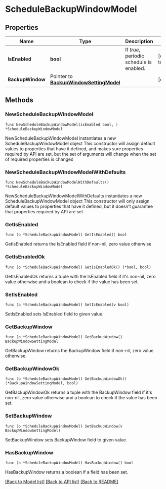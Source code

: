 # ScheduleBackupWindowModel

## Properties

Name | Type | Description | Notes
------------ | ------------- | ------------- | -------------
**IsEnabled** | **bool** | If *true*, periodic schedule is enabled. | [default to false]
**BackupWindow** | Pointer to [**BackupWindowSettingModel**](BackupWindowSettingModel.md) |  | [optional] 

## Methods

### NewScheduleBackupWindowModel

`func NewScheduleBackupWindowModel(isEnabled bool, ) *ScheduleBackupWindowModel`

NewScheduleBackupWindowModel instantiates a new ScheduleBackupWindowModel object
This constructor will assign default values to properties that have it defined,
and makes sure properties required by API are set, but the set of arguments
will change when the set of required properties is changed

### NewScheduleBackupWindowModelWithDefaults

`func NewScheduleBackupWindowModelWithDefaults() *ScheduleBackupWindowModel`

NewScheduleBackupWindowModelWithDefaults instantiates a new ScheduleBackupWindowModel object
This constructor will only assign default values to properties that have it defined,
but it doesn't guarantee that properties required by API are set

### GetIsEnabled

`func (o *ScheduleBackupWindowModel) GetIsEnabled() bool`

GetIsEnabled returns the IsEnabled field if non-nil, zero value otherwise.

### GetIsEnabledOk

`func (o *ScheduleBackupWindowModel) GetIsEnabledOk() (*bool, bool)`

GetIsEnabledOk returns a tuple with the IsEnabled field if it's non-nil, zero value otherwise
and a boolean to check if the value has been set.

### SetIsEnabled

`func (o *ScheduleBackupWindowModel) SetIsEnabled(v bool)`

SetIsEnabled sets IsEnabled field to given value.


### GetBackupWindow

`func (o *ScheduleBackupWindowModel) GetBackupWindow() BackupWindowSettingModel`

GetBackupWindow returns the BackupWindow field if non-nil, zero value otherwise.

### GetBackupWindowOk

`func (o *ScheduleBackupWindowModel) GetBackupWindowOk() (*BackupWindowSettingModel, bool)`

GetBackupWindowOk returns a tuple with the BackupWindow field if it's non-nil, zero value otherwise
and a boolean to check if the value has been set.

### SetBackupWindow

`func (o *ScheduleBackupWindowModel) SetBackupWindow(v BackupWindowSettingModel)`

SetBackupWindow sets BackupWindow field to given value.

### HasBackupWindow

`func (o *ScheduleBackupWindowModel) HasBackupWindow() bool`

HasBackupWindow returns a boolean if a field has been set.


[[Back to Model list]](../README.md#documentation-for-models) [[Back to API list]](../README.md#documentation-for-api-endpoints) [[Back to README]](../README.md)


